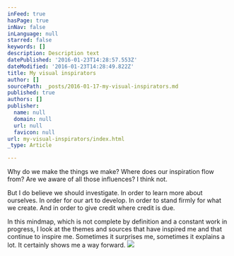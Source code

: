 ```yaml
---
inFeed: true
hasPage: true
inNav: false
inLanguage: null
starred: false
keywords: []
description: Description text
datePublished: '2016-01-23T14:28:57.553Z'
dateModified: '2016-01-23T14:28:49.822Z'
title: My visual inspirators
author: []
sourcePath: _posts/2016-01-17-my-visual-inspirators.md
published: true
authors: []
publisher:
  name: null
  domain: null
  url: null
  favicon: null
url: my-visual-inspirators/index.html
_type: Article

---
```

Why do we make the things we make? Where does our inspiration flow from? Are we aware of all those influences? I think not.

But I do believe we should investigate. In order to learn more about ourselves. In order for our art to develop. In order to stand firmly for what we create. And in order to give credit where credit is due.

In this mindmap, which is not complete by definition and a constant work in progress, I look at the themes and sources that have inspired me and that continue to inspire me. Sometimes it surprises me, sometimes it explains a lot. It certainly shows me a way forward.
![](https://the-grid-user-content.s3-us-west-2.amazonaws.com/43e06eb7-87a8-4e76-8236-4318ffafed06.png)